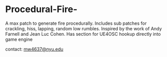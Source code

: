 # Procedural-Fire-
A max patch to generate fire procedurally. Includes sub patches for crackling, hiss, lapping, random low rumbles. Inspired by the work of Andy Farnell and Jean Luc Cohen. Has section for UE4OSC hookup directly into game engine

contact: mw4637@nyu.edu
